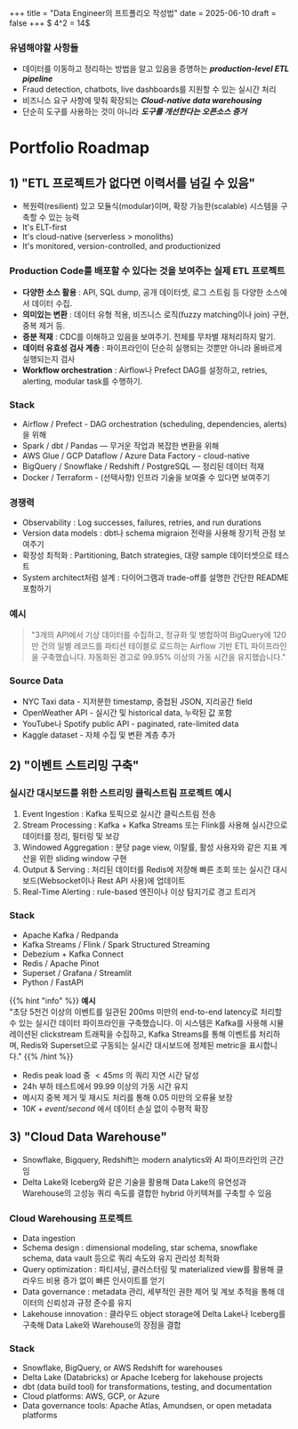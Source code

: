 +++
title = "Data Engineer의 프트폴리오 작성법"
date = 2025-06-10
draft = false
+++
$ 4^2 = 14$

### 유념해야할 사항들
- 데이터를 이동하고 정리하는 방법을 알고 있음을 증명하는 ***production-level ETL pipeline***
- Fraud detection, chatbots, live dashboards를 지원할 수 있는 실시간 처리
- 비즈니스 요구 사항에 맞춰 확장되는 ***Cloud-native data warehousing***
- 단순히 도구를 사용하는 것이 아니라 ***도구를 개선한다는 오픈소스 증거***


# Portfolio Roadmap
## 1) "ETL 프로젝트가 없다면 이력서를 넘길 수 있음"
- 복원력(resilient) 있고 모듈식(modular)이며, 확장 가능한(scalable) 시스템을 구축할 수 있는 능력
- It's ELT-first
- It's cloud-native (serverless > monoliths)
- It's monitored, version-controlled, and productionized

### Production Code를 배포할 수 있다는 것을 보여주는 실제 ETL 프로젝트
- **다양한 소스 활용** : API, SQL dump, 공개 데이터셋, 로그 스트림 등 다양한 소스에서 데이터 수집.
- **의미있는 변환** : 데이터 유형 적용, 비즈니스 로직(fuzzy matching이나 join) 구현, 중복 제거 등.
- **증분 적재** : CDC를 이해하고 있음을 보여주기. 전체를 무차별 재처리하지 말기.
- **데이터 유효성 검사 계층** : 파이프라인이 단순히 실행되는 것뿐만 아니라 올바르게 실행되는지 검사
- **Workflow orchestration** : Airflow나 Prefect DAG를 설정하고, retries, alerting, modular task를 수행하기.

### Stack
- Airflow / Prefect - DAG orchestration (scheduling, dependencies, alerts)을 위해
- Spark / dbt / Pandas — 무거운 작업과 복잡한 변환을 위해
- AWS Glue / GCP Dataflow / Azure Data Factory - cloud-native
- BigQuery / Snowflake / Redshift / PostgreSQL — 정리된 데이터 적재
- Docker / Terraform - (선택사항) 인프라 기술을 보여줄 수 있다면 보여주기

### 경쟁력
- Observability : Log successes, failures, retries, and run durations
- Version data models : dbt나 schema migraion  전략을 사용해 장기적 관점 보여주기
- 확장성 최적화 : Partitioning, Batch strategies, 대량 sample 데이터셋으로 테스트
- System architect처럼 설계 : 다이어그램과 trade-off를 설명한 간단한 README 포함하기

### 예시
> "3개의 API에서 기상 데이터를 수집하고, 정규화 및 병합하여 BigQuery에 120만 건의 일별 레코드를 파티션 테이블로 로드하는 Airflow 기반 ETL 파이프라인을 구축했습니다. 자동화된 경고로 99.95% 이상의 가동 시간을 유지했습니다."

### Source Data
- NYC Taxi data - 지저분한 timestamp, 중첩된 JSON, 지리공간 field
- OpenWeather API - 실시간 및 historical data, 누락된 값 포함
- YouTube나 Spotify public API - paginated, rate-limited data
- Kaggle dataset - 자체 수집 및 변환 계층 추가

## 2) "이벤트 스트리밍 구축"
### 실시간 대시보드를 위한 스트리밍 클릭스트림 프로젝트 예시
1. Event Ingestion : Kafka 토픽으로 실시간 클릭스트림 전송
2. Stream Processing : Kafka + Kafka Streams 또는 Flink를 사용해 실시간으로 데이터를 정리, 필터링 및 보강
3. Windowed Aggregation : 분당 page view, 이탈률, 활성 사용자와 같은 지표 계산을 위한 sliding window 구현
4. Output & Serving : 처리된 데이터를 Redis에 저장해 빠른 조회 또는 실시간 대시보드(Websocket이나 Rest API 사용)에 업데이트
5. Real-Time Alerting : rule-based 엔진이나 이상 탐지기로 경고 트리거

### Stack
- Apache Kafka / Redpanda
- Kafka Streams / Flink / Spark Structured Streaming
- Debezium + Kafka Connect
- Redis / Apache Pinot
- Superset / Grafana / Streamlit
- Python / FastAPI

{{% hint "info" %}}
**예시**  
"초당 5천건 이상의 이벤트를 일관된 200ms 미만의 end-to-end latency로 처리할 수 있는 실시간 데이터 파이프라인을 구축했습니다. 이 시스템은 Kafka를 사용해 시뮬레이션된 clickstream 트래픽을 수집하고, Kafka Streams를 통해 이벤트를 처리하며, Redis와 Superset으로 구동되는 실시간 대시보드에 정제된 metric을 표시합니다."
{{% /hint %}}

- Redis peak load 중 $< 45ms$ 의 쿼리 지연 시간 달성
- 24h 부하 테스트에서 $99.99%$ 이상의 가동 시간 유지
- 메시지 중복 제거 및 재시도 처리를 통해 $0.05%$ 미만의 오류율 보장
- $10K+ event/second$ 에서 데이터 손실 없이 수평적 확장

## 3) "Cloud Data Warehouse"
- Snowflake, Bigquery, Redshift는 modern analytics와 AI 파이프라인의 근간임
- Delta Lake와 Iceberg와 같은 기술을 활용해 Data Lake의 유연성과 Warehouse의 고성능 쿼리 속도를 결합한 hybrid 아키텍쳐를 구축할 수 있음
### Cloud Warehousing 프로젝트
- Data ingestion 
- Schema design : dimensional modeling, star schema, snowflake schema, data vault 등으로 쿼리 속도와 유지 관리성 최적화
- Query optimization : 파티셔닝, 클러스터링 및 materialized view를 활용해 클라우드 비용 증가 없이 빠른 인사이트를 얻기
- Data governance : metadata 관리, 세부적인 권한 제어 및 계보 추적을 통해 데이터의 신뢰성과 규정 준수를 유지
- Lakehouse innovation : 클라우드 object storage에 Delta Lake나 Iceberg를 구축해 Data Lake와 Warehouse의 장점을 결합

### Stack
- Snowflake, BigQuery, or AWS Redshift for warehouses
- Delta Lake (Databricks) or Apache Iceberg for lakehouse projects
- dbt (data build tool) for transformations, testing, and documentation
- Cloud platforms: AWS, GCP, or Azure
- Data governance tools: Apache Atlas, Amundsen, or open metadata platforms